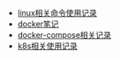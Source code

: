 
* [linux相关命令使用记录](/doc-record/docker/doc/linux.md)
* [docker笔记](/doc-record/docker/doc/docker.md)
* [docker-compose相关记录](/doc-record/docker/doc/docker-compose.md)
* [k8s相关使用记录](/doc-record/kubernetes/kubernetes.md)
